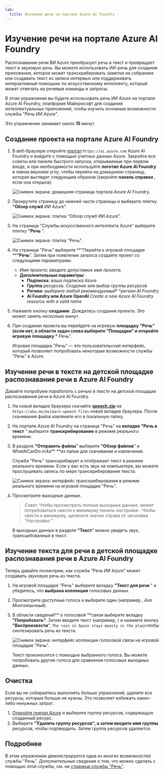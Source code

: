 ```yaml
---
lab:
  title: Изучение речи на портале Azure AI Foundry
---
```


# Изучение речи на портале Azure AI Foundry

Распознавание речи ВИ Azure преобразует речь в текст и превращает текст в звуковую речь. Вы можете использовать ИИ-речь для создания приложения, которое может транскрибировать заметки на собраниях или создавать текст из записи интервью или поддерживать интерактивный помощник по искусственному интеллекту, который может отвечать на речевые команды и запросы.

В этом упражнении вы будете использовать речь ИИ Azure на портале Azure AI Foundry, платформе Майкрософт для создания интеллектуальных приложений, чтобы изучить основные возможности службы "Речь ИИ Azure". 

Это упражнение занимает около **15** минут.

## Создание проекта на портале Azure AI Foundry

1. В веб-браузере откройте [портал](https://ai.azure.com) `https://ai.azure.com` Azure AI Foundry и войдите с помощью учетных данных Azure. Закройте все советы или панели быстрого запуска, открываемые при первом входе, и при необходимости используйте **логотип Azure AI Foundry** в левом верхнем углу, чтобы перейти на домашнюю страницу, которая выглядит следующим образом (закройте **панель справки** , если она открыта):

    ![Снимок экрана: домашняя страница портала Azure AI Foundry.](./media/ai-foundry-portal.png)

1. Прокрутите страницу до нижней части страницы и выберите плитку **"Обзор служб** ИИ Azure".

    ![Снимок экрана: плитка "Обзор служб ИИ Azure".](./media/ai-services.png)

1. На странице "Службы искусственного интеллекта Azure" выберите плитку **"Речь** ".

    ![Снимок экрана: плитка "Речь".](./media/speech.png)

1. На странице "Речь" выберите **"Перейти к игровой площадке ****"Речь**". Затем при появлении запроса создайте проект со следующими параметрами:
    - **Имя проекта: *введите допустимое имя** проекта.*
    - **Дополнительные параметры**:
        - **Подписка**: *ваша подписка Azure*
        - **Группа** ресурсов. *Создание или выбор группы ресурсов*
        - **Регион**: *выберите любой рекомендуемый** **регион AI Foundry*
        - **Ai Foundry или Azure OpenAI** *Create a new Azure AI Foundry resource with a valid name*

1. Нажмите кнопку **создания**. Дождитесь создания проекта. Это может занять несколько минут.

1. При создании проекта вы перейдете на игровую **площадку "Речь" (если нет, в области задач слева выберите **"Площадки**" и откройте игровую площадку "** Речь".

    Игровая площадка "Речь" — это пользовательский интерфейс, который позволяет попробовать некоторые возможности службы "Речь" в Azure.  

## Изучение речи в тексте на детской площадке распознавания речи в Azure AI Foundry

Давайте попробуем *поработать с речью в тексте* на детской площадке распознавания речи в Azure AI Foundry.

1. На новой вкладке браузера скачайте **[speech.zip](https://aka.ms/mslearn-speech-files)** на `https://aka.ms/mslearn-speech-files` новой вкладке браузера. После скачивания файла извлеките его в локальную папку. 

1. На портале Azure AI Foundry на странице "Речь" на **вкладке "Речь в текст** " выберите **транскрибирование** в режиме реального времени.

1. В разделе **"Отправить файлы**" выберите **"Обзор файлов**" и WhatAICanDo.m4a** **из папки для скачивания и извлечения.

    Служба "Речь" транскрибирует и отображает текст в режиме реального времени. Если у вас есть звук на компьютере, вы можете прослушивать запись по мере транскрибирования текста.

    ![Снимок экрана: интерфейс транскрибирования в режиме реального времени на игровой площадке "Речь".](./media/real-time-transcription.png)

1. Просмотрите выходные данные. 

    >*Совет.* Чтобы просмотреть полные выходные данные, может потребоваться свести к минимуму *панель настройки* . Чтобы свести к минимуму, щелкните значок справа от заголовка *"Настройка* ".

    В выходных данных в разделе **"Текст**" можно увидеть звук, трансцибованный в текст.

## Изучение текста для речи в детской площадке распознавания речи в Azure AI Foundry

Теперь давайте посмотрим, как служба "Речь ИИ Azure" может создавать звуковую речь из текста.

1. На игровой площадке "Речь" выберите вкладку **"Текст для речи** " и убедитесь, что **выбрана коллекция** голосовых данных.
1. Просмотрите доступные голоса и выберите один (например *, Ava Многоязычный*).
1. В области сведений** о голосовой **связи выберите вкладку **"Попробовать".** Затем введите текст (например, ) и нажмите кнопку **"Воспроизвести**", `The rain in Spain stays mainly in the plain`чтобы синтезировать речь из текста.

    ![Снимок экрана: интерфейс коллекции голосовой связи на игровой площадке "Речь".](./media/voice-gallery.png)

    Текст произносится с помощью выбранного голоса. Вы можете попробовать другие голоса для сравнения голосовых выходных данных.

## Очистка

Если вы не собираетесь выполнять больше упражнений, удалите все ресурсы, которые больше не нужны. Это позволяет избежать каких-либо ненужных затрат.

1. [Откройте портал Azure]( https://portal.azure.com) и выберите группу ресурсов, содержащую созданный ресурс.
1. Выберите **"Удалить группу ресурсов", а затем **введите имя** группы** ресурсов, чтобы подтвердить. Затем группа ресурсов удаляется.

## Подробнее

В этом упражнении демонстрируется одна из многих возможностей службы "Речь". Дополнительные сведения о том, что можно сделать с помощью этой службы, см. на [странице службы "Речь"](https://azure.microsoft.com/services/cognitive-services/speech-services).
